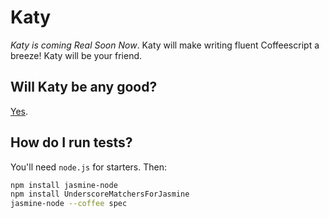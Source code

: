 Katy
===

*Katy is coming Real Soon Now*. Katy will make writing fluent Coffeescript a breeze! Katy will be your friend.

## Will Katy be any good?

[Yes][y].

[y]: http://news.ycombinator.com/item?id=3067434

## How do I run tests?

You'll need `node.js` for starters. Then:

```bash
npm install jasmine-node
npm install UnderscoreMatchersForJasmine 
jasmine-node --coffee spec
```